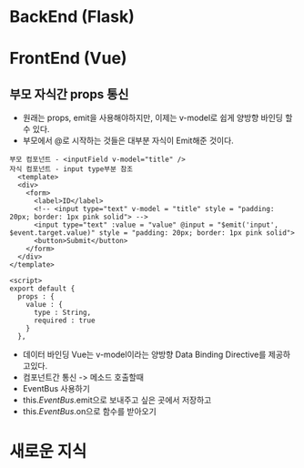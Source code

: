 # BackEnd (Flask)

##

# FrontEnd (Vue)

## 부모 자식간 props 통신
  - 원래는 props, emit을 사용해야하지만, 이제는 v-model로 쉽게 양방향 바인딩 할 수 있다.
  - 부모에서 @로 시작하는 것들은 대부분 자식이 Emit해준 것이다.
  ```
  부모 컴포넌트 - <inputField v-model="title" /> 
  자식 컴포넌트 - input type부분 참조 
    <template>
    <div>
      <form>
        <label>ID</label>
        <!-- <input type="text" v-model = "title" style = "padding: 20px; border: 1px pink solid"> -->
        <input type="text" :value = "value" @input = "$emit('input', $event.target.value)" style = "padding: 20px; border: 1px pink solid">
        <button>Submit</button>      
      </form>
    </div>
  </template>

  <script>
  export default {
    props : {
      value : {
        type : String,
        required : true
      }
    },
  ```
 - 데이터 바인딩
  Vue는 v-model이라는 양방향 Data Binding Directive를 제공하고있다.
 - 컴포넌트간 통신 -> 메소드 호출할때
  - EventBus 사용하기
  - this.$EventBus.$emit으로 보내주고 싶은 곳에서 저장하고
  - this.$EventBus.$on으로 함수를 받아오기




# 새로운 지식

##
